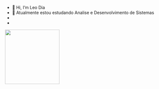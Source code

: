 - 👋 Hi, I’m Leo Dia
- 🌱 Atualmente estou estudando Analise e Desenvolvimento de Sistemas
- 
- <div align="center">




<a href="https://github.com/ldias2909">


<img height="180em" src="https://github-readme-stats.vercel.app/api?username=ldias2908&show_icons=true&theme=dracula&include_all_commits=true&count_private=true"/>


<!---
ldias2908/ldias2908 is a ✨ special ✨ repository because its `README.md` (this file) appears on your GitHub profile.
You can click the Preview link to take a look at your changes.
--->
